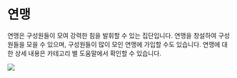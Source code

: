 # 연맹

 연맹은 구성원들이 모여 강력한 힘을 발휘할 수 있는 집단입니다. 연맹을 창설하여 구성원들을 모을 수 있으며, 구성원들이 많이 모인 연맹에 가입할 수도 있습니다. 연맹에 대한 상세 내용은 카테고리 별 도움말에서 확인할 수 있습니다.

![](http://d3bbxo4nelobc3.cloudfront.net/html/img/help/600fedmain.jpg)